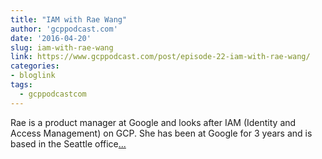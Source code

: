 ```yaml
---
title: "IAM with Rae Wang"
author: 'gcppodcast.com'
date: '2016-04-20'
slug: iam-with-rae-wang
link: https://www.gcppodcast.com/post/episode-22-iam-with-rae-wang/
categories:
- bloglink
tags:
  - gcppodcastcom
---
```


Rae is a product manager at Google and looks after IAM (Identity and Access Management) on GCP. She has been at Google for 3 years and is based in the Seattle office[... <i class="fas fa-external-link-alt"></i>](https://www.gcppodcast.com/post/episode-22-iam-with-rae-wang/)

